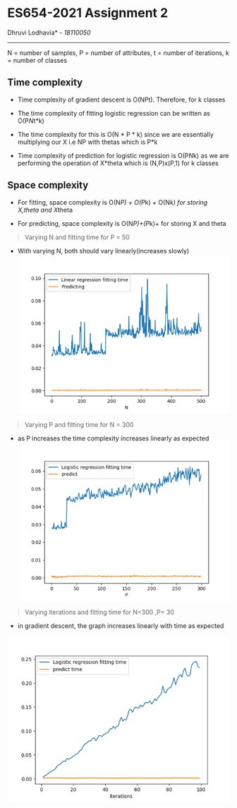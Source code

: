 # ES654-2021 Assignment 2

Dhruvi Lodhavia* - *18110050*

-------
 N = number of samples,
 P = number of attributes,
 t = number of iterations,
 k = number of classes

## Time complexity

- Time complexity of gradient descent is 
O(NPt).
Therefore, for k classes
- The time complexity of fitting logistic regression can be written as 
O(P*N*t*k)

- The time complexity for this is O(N * P * k) since we are essentially multiplying our X i.e NP with thetas which is P*k
- Time complexity of prediction for logistic regression is O(P*N*k) as we are performing the operation of X*theta which is (N,P)x(P,1) for k classes


## Space complexity
- For fitting, space complexity is O(N*P) + O(P*k) + O(N*k)
for storing X,theta and X*theta

- For predicting, space complexity is O(N*P)+(P*k)+ for storing X and theta


>Varying N and fitting time for P = 50

- With varying N, both should vary linearly(increases slowly)
![varying N](\timevsN.png)

>Varying P and fitting time for N = 300

- as P increases the time complexity increases linearly as expected
![varying P](\timevsP.png)

>Varying iterations and fitting time for N=300  ,P= 30

- in gradient descent, the graph increases linearly with time as expected

![varying iterations](\timevsiterations.png) 
